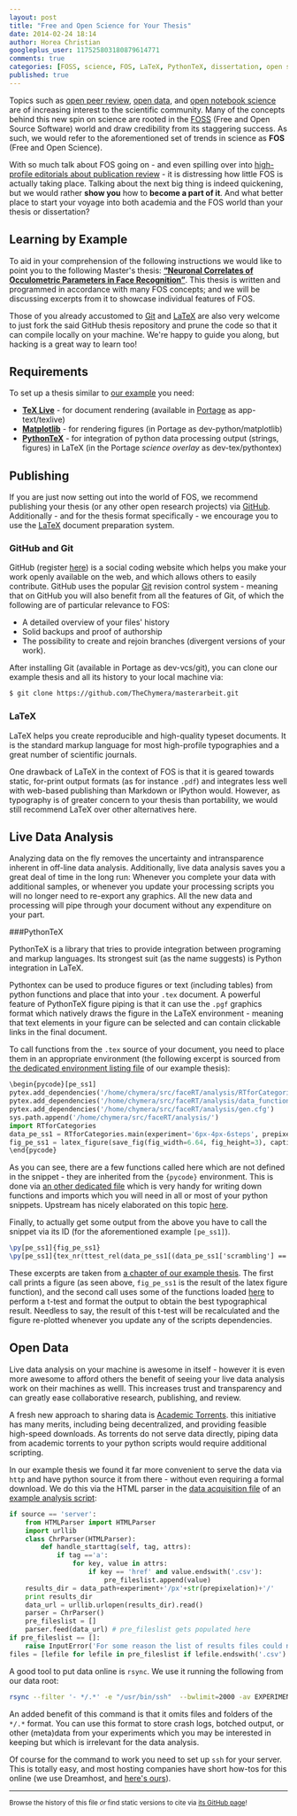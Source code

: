 ```yaml
---
layout: post
title: "Free and Open Science for Your Thesis"
date: 2014-02-24 18:14
author: Horea Christian
googleplus_user: 117525803180879614771
comments: true
categories: [FOSS, science, FOS, LaTeX, PythonTeX, dissertation, open science]
published: true
---
```


Topics such as [open peer review](http://en.wikipedia.org/wiki/Open_peer_review), [open data](http://en.wikipedia.org/wiki/Open_science_data), and [open notebook science](http://en.wikipedia.org/wiki/Open_notebook_science) are of increasing interest to the scientific community.
Many of the concepts behind this new spin on science are rooted in the [FOSS](http://en.wikipedia.org/wiki/FOSS) (Free and Open Source Software) world and draw credibility from its staggering success.
As such, we would refer to the aforementioned set of trends in science as **FOS** (Free and Open Science).

With so much talk about FOS going on - and even spilling over into [high-profile editorials about publication review][nature2006] - it is distressing how little FOS is actually taking place.
Talking about the next big thing is indeed quickening, but we would rather **show you** how to **become a part of it**.
And what better place to start your voyage into both academia and the FOS world than your thesis or dissertation?

<!-- more -->

## Learning by Example
To aid in your comprehension of the following instructions we would like to point you to the following Master's thesis: **[“Neuronal Correlates of Occulometric Parameters in Face Recognition”](https://github.com/TheChymera/masterarbeit)**.
This thesis is written and programmed in accordance with many FOS concepts; and we will be discussing excerpts from it to showcase individual features of FOS.

Those of you already accustomed to [Git](https://en.wikipedia.org/wiki/Git_(software)) and [LaTeX](https://en.wikipedia.org/wiki/Latex) are also very welcome to just fork the said GitHub thesis repository and prune the code so that it can compile locally on your machine.
We're happy to guide you along, but hacking is a great way to learn too!

## Requirements
To set up a thesis similar to [our example](https://github.com/TheChymera/masterarbeit) you need:

* **[TeX Live](http://en.wikipedia.org/wiki/Texlive)** - for document rendering (available in [Portage](http://en.wikipedia.org/wiki/Portage_(software)) as app-text/texlive)
* **[Matplotlib](http://en.wikipedia.org/wiki/Matplotlib)** - for rendering figures (in Portage as dev-python/matplotlib)
* **[PythonTeX](https://en.wikipedia.org/wiki/User:Chym%C3%A6ra/PythonTeX)** - for integration of python data processing output (strings, figures) in LaTeX (in the Portage *science overlay* as dev-tex/pythontex)


## Publishing
If you are just now setting out into the world of FOS, we recommend publishing your thesis (or any other open research projects) via [GitHub](https://en.wikipedia.org/wiki/GitHub).
Additionally - and for the thesis format specifically - we encourage you to use the [LaTeX](https://en.wikipedia.org/wiki/Latex) document preparation system. 

### GitHub and Git 
GitHub (register [here](https://github.com/)) is a social coding website which helps you make your work openly available on the web, and which allows others to easily contribute.
GitHub uses the popular [Git](https://en.wikipedia.org/wiki/Git_(software)) revision control system -
meaning that on GitHub you will also benefit from all the features of Git, of which the following are of particular relevance to FOS: 

* A detailed overview of your files' history 
* Solid backups and proof of authorship 
* The possibility to create and rejoin branches (divergent versions of your work).

After installing Git (available in Portage as dev-vcs/git), you can clone our example thesis and all its history to your local machine via:

```bash
$ git clone https://github.com/TheChymera/masterarbeit.git
```

### LaTeX 
LaTeX helps you create reproducible and high-quality typeset documents.
It is the standard markup language for most high-profile typographies and a great number of scientific journals.
 
One drawback of LaTeX in the context of FOS is that it is geared towards static, for-print output formats (as for instance ```.pdf```) and integrates less well with web-based publishing than Markdown or IPython would.
However, as typography is of greater concern to your thesis than portability, we would still recommend LaTeX over other alternatives here.

## Live Data Analysis 
Analyzing data on the fly removes the uncertainty and intransparence inherent in off-line data analysis.
Additionally, live data analysis saves you a great deal of time in the long run:
Whenever you complete your data with additional samples, or whenever you update your processing scripts you will no longer need to re-export any graphics.
All the new data and processing will pipe through your document without any expenditure on your part.

###PythonTeX

PythonTeX is a library that tries to provide integration between programing and markup languages.
Its strongest suit (as the name suggests) is Python integration in LaTeX.

Pythontex can be used to produce figures or text (including tables) from python functions and place that into your ```.tex``` document.
A powerful feature of PythonTeX figure piping is that it can use the ```.pgf``` graphics format which natively draws the figure in the LaTeX environment - meaning that text elements in your figure can  be selected and can contain clickable links in the final document.

To call functions from the ```.tex``` source of your document, you need to place them in an appropriate environment (the following excerpt is sourced from [the dedicated environment listing file](https://github.com/TheChymera/masterarbeit/blob/master/pythontex/pycode.tex) of our example thesis):

```python
\begin{pycode}[pe_ss1]
pytex.add_dependencies('/home/chymera/src/faceRT/analysis/RTforCategories.py')
pytex.add_dependencies('/home/chymera/src/faceRT/analysis/data_functions.py')
pytex.add_dependencies('/home/chymera/src/faceRT/analysis/gen.cfg')
sys.path.append('/home/chymera/src/faceRT/analysis/')
import RTforCategories
data_pe_ss1 = RTforCategories.main(experiment='6px-4px-6steps', prepixelation=0, source='server', elinewidth=1, ecolor='0.3', make_tight={"pad": 0})
fig_pe_ss1 = latex_figure(save_fig(fig_width=6.64, fig_height=3), caption='Reaction times for Hariri-style face matching. Scrambled images for simple visual recognition were preprocessed only with a scrambling cluster of the sizes indicated in the graphic (sizes given in pixels). Reaction times for non-response trials were counted as \SI{5}{\second}. The error bars represent the standard deviation.', label='r_pe_ss1')
\end{pycode}
```

As you can see, there are a few functions called here which are not defined in the snippet - they are inherited from the ```{pycode}``` environment.
This is done via [an other dedicated file](https://github.com/TheChymera/masterarbeit/blob/master/pythontex/functions.tex) which is very handy for writing down functions and imports which you will need in all or most of your python snippets.
Upstream has nicely elaborated on this topic [here](https://github.com/gpoore/pythontex/wiki/matplotlib).

Finally, to actually get some output from the above you have to call the snippet via its ID (for the aforementioned example ```[pe_ss1]```).

```latex
\py[pe_ss1]{fig_pe_ss1}
\py[pe_ss1]{tex_nr(ttest_rel(data_pe_ss1[(data_pe_ss1['scrambling'] == 0) & (data_pe_ss1['intensity'] == 40)]['RT'], data_pe_ss1[(data_pe_ss1['scrambling'] == 0) & (data_pe_ss1['intensity'] == 100)]['RT'])[1]/2)}
```

These excerpts are taken from [a chapter of our example thesis](https://github.com/TheChymera/masterarbeit/blob/master/preliminary_experiments.tex).
The first call prints a figure (as seen above, ```fig_pe_ss1``` is the result of the latex figure function), and the second call uses some of the functions loaded [here](https://github.com/TheChymera/masterarbeit/blob/master/pythontex/functions.tex) to perform a t-test and format the output to obtain the best typographical result.
Needless to say, the result of this t-test will be recalculated and the figure re-plotted whenever you update any of the scripts dependencies.

## Open Data

Live data analysis on your machine is awesome in itself - however it is even more awesome to afford others the benefit of seeing your live data analysis work on their machines as welll.
This increases trust and transparency and can greatly ease collaborative research, publishing, and review.

A fresh new approach to sharing data is [Academic Torrents](http://academictorrents.com/).
this initiative has many merits, including being decentralized, and providing feasible high-speed downloads.
As torrents do not serve data directly, piping data from academic torrents to your python scripts would require additional scripting.

In our example thesis we found it far more convenient to serve the data via ```http``` and have python source it from there - without even requiring a formal download.
We do this via the HTML parser in the [data acquisition file](https://github.com/TheChymera/facesRT/blob/master/analysis/data_functions.py) of an [example analysis script](https://github.com/TheChymera/facesRT):

```python
if source == 'server':
	from HTMLParser import HTMLParser
	import urllib
	class ChrParser(HTMLParser):
		def handle_starttag(self, tag, attrs):
			if tag =='a':
				for key, value in attrs:
					if key == 'href' and value.endswith('.csv'):
						pre_fileslist.append(value)
	results_dir = data_path+experiment+'/px'+str(prepixelation)+'/'
	print results_dir
	data_url = urllib.urlopen(results_dir).read()
	parser = ChrParser()
	pre_fileslist = []
	parser.feed(data_url) # pre_fileslist gets populated here
if pre_fileslist == []:
	raise InputError('For some reason the list of results files could not be populated.')
files = [lefile for lefile in pre_fileslist if lefile.endswith('.csv') and not lefile.endswith(ignore_filename+'.csv')]
```

A good tool to put data online is ```rsync```.
We use it running the following from our data root:

```bash
rsync --filter '- */.*' -e "/usr/bin/ssh"  --bwlimit=2000 -av EXPERIMENT_ID user@server.host.com:remote/data/root/
```

An added benefit of this command is that it omits files and folders of the ```*/.*``` format.
You can use this format to store crash logs, botched output, or other (meta)data from your experiments which you may be interested in keeping but which is irrelevant for the data analysis.

Of course for the command to work you need to set up ```ssh``` for your server.
This is totally easy, and most hosting companies have short how-tos for this online (we use Dreamhost, and [here's ours](http://wiki.dreamhost.com/SSH)). 

[nature2006]: http://www.nature.com/nature/peerreview/debate/index.html "“Nature's Peer Review Debate”. Nature 2006"
[nature2008]: http://www.nature.com/news/2008/080915/full/455273a.html "Katherine Sanderson. “Data on display”. Nature 15 September 2008. doi:10.1038/455273a"

---
<sup>Browse the history of this file *or* find static versions to cite via [its GitHub page](https://github.com/TheChymera/chymeric_tutorials/blob/master/source/_posts/2014-02-24-open-science-for-thesis.markdown)!</sup>
